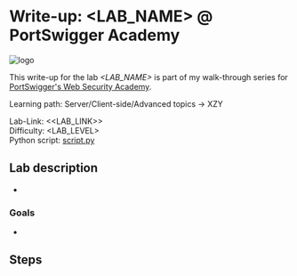 # Write-up: <LAB_NAME> @ PortSwigger Academy

![logo](img/logo.png)

This write-up for the lab *<LAB_NAME>* is part of my walk-through series for [PortSwigger's Web Security Academy](https://portswigger.net/web-security).

Learning path: Server/Client-side/Advanced topics → XZY

Lab-Link: <<LAB_LINK>>  
Difficulty: <LAB_LEVEL>  
Python script: [script.py](script.py)  

## Lab description

- 

### Goals

- 

## Steps


